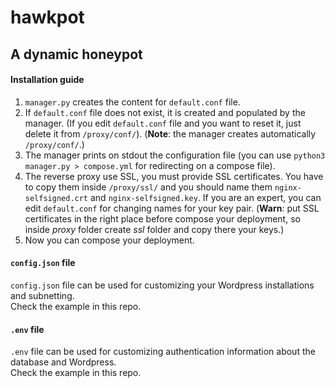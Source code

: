 # hawkpot<br>
## A dynamic honeypot

#### Installation guide
1. `manager.py` creates the content for `default.conf` file.<br>
2. If `default.conf` file does not exist, it is created and populated by the manager. (If you edit `default.conf` file and you want to reset it, just delete it from `/proxy/conf/`). (**Note**: the manager creates automatically `/proxy/conf/`.)<br>
3. The manager prints on stdout the configuration file (you can use `python3 manager.py > compose.yml` for redirecting on a compose file).<br>
4. The reverse proxy use SSL, you must provide SSL certificates. You have to copy them inside `/proxy/ssl/` and you should name them `nginx-selfsigned.crt` and `nginx-selfsigned.key`. If you are an expert, you can edit `default.conf` for changing names for your key pair. (**Warn**: put SSL certificates in the right place before compose your deployment, so inside _proxy_ folder create _ssl_ folder and copy there your keys.)<br>
5. Now you can compose your deployment.<br>

#### `config.json` file
`config.json` file can be used for customizing your Wordpress installations and subnetting.<br>
Check the example in this repo.

#### `.env` file
`.env` file can be used for customizing authentication information about the database and Wordpress.<br>
Check the example in this repo.